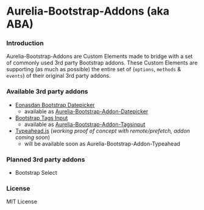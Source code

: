 # Aurelia-Bootstrap-Addons (aka ABA)

### Introduction
Aurelia-Bootstrap-Addons are Custom Elements made to bridge with a set of commonly used 3rd party Bootstrap addons. These Custom Elements are supporting (as much as possible) the entire set of (`options`, `methods` & `events`) of their original 3rd party addons. 

### Available 3rd party addons
* [Eonasdan Bootstrap Datepicker](https://eonasdan.github.io/bootstrap-datetimepicker/)
  * available as [Aurelia-Bootstrap-Addon-Datepicker](https://github.com/ghiscoding/Aurelia-Bootstrap-Addons/tree/master/aurelia-bootstrap-datetimepicker)
* [Bootstrap Tags Input](http://bootstrap-tagsinput.github.io/bootstrap-tagsinput/examples/)
  * available as [Aurelia-Bootstrap-Addon-Tagsinput](https://github.com/ghiscoding/Aurelia-Bootstrap-Addons/tree/master/aurelia-bootstrap-tagsinput)
* [Typeahead.js](http://twitter.github.io/typeahead.js/examples/) (_working proof of concept with remote/prefetch, addon coming soon_)
  * will be available soon as Aurelia-Bootstrap-Addon-Typeahead

### Planned 3rd party addons
* Bootstrap Select

### License
MIT License